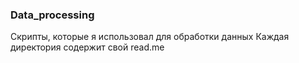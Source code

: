 ### Data_processing

Скрипты, которые я использовал для обработки данных
Каждая директория содержит свой read.me
